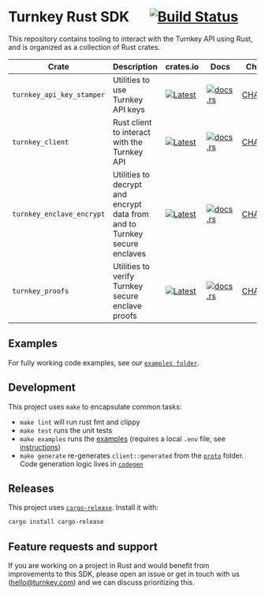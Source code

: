 # Turnkey Rust SDK &emsp; [![Build Status]][actions] 

[Build Status]: https://img.shields.io/github/actions/workflow/status/tkhq/rust-sdk/main.yml?branch=main
[actions]: https://github.com/tkhq/rust-sdk/actions?query=branch%3Amain

This repository contains tooling to interact with the Turnkey API using Rust, and is organized as a collection of Rust crates.

| Crate | Description | crates.io | Docs | Changelog | Source |
| ----- | ----------- | --------- | -----| ----------| ------ |
| `turnkey_api_key_stamper` | Utilities to use Turnkey API keys | [![Latest](https://img.shields.io/crates/v/turnkey_api_key_stamper.svg)](https://crates.io/crates/turnkey_api_key_stamper) | [![docs.rs](https://img.shields.io/docsrs/turnkey_api_key_stamper)](https://docs.rs/turnkey_api_key_stamper) | [CHANGELOG](./api_key_stamper/CHANGELOG.md) | [`api_key_stamper`](./api_key_stamper/) |
| `turnkey_client` | Rust client to interact with the Turnkey API | [![Latest](https://img.shields.io/crates/v/turnkey_client.svg)](https://crates.io/crates/turnkey_client) | [![docs.rs](https://img.shields.io/docsrs/turnkey_client)](https://docs.rs/turnkey_client) | [CHANGELOG](./client/CHANGELOG.md) | [`client`](./client/) |
| `turnkey_enclave_encrypt` | Utilities to decrypt and encrypt data from and to Turnkey secure enclaves | [![Latest](https://img.shields.io/crates/v/turnkey_enclave_encrypt.svg)](https://crates.io/crates/turnkey_enclave_encrypt) | [![docs.rs](https://img.shields.io/docsrs/turnkey_enclave_encrypt)](https://docs.rs/turnkey_enclave_encrypt) | [CHANGELOG](./enclave_encrypt/CHANGELOG.md) | [`enclave_encrypt`](./enclave_encrypt/) |
| `turnkey_proofs` | Utilities to verify Turnkey secure enclave proofs | [![Latest](https://img.shields.io/crates/v/turnkey_proofs.svg)](https://crates.io/crates/turnkey_proofs) | [![docs.rs](https://img.shields.io/docsrs/turnkey_proofs)](https://docs.rs/turnkey_proofs) | [CHANGELOG](./proofs/CHANGELOG.md) | [`proofs`](./proofs/) |


## Examples

For fully working code examples, see our [`examples folder`](./examples/README.md).

## Development

This project uses `make` to encapsulate common tasks:
* `make lint` will run rust fmt and clippy
* `make test` runs the unit tests
* `make examples` runs the [examples](./examples/) (requires a local `.env` file, see [instructions](./examples/README.md))
* `make generate` re-generates `client::generated` from the [`proto`](./proto/) folder. Code generation logic lives in [`codegen`](./codegen/)

## Releases

This project uses [`cargo-release`](https://github.com/crate-ci/cargo-release). Install it with:

```sh
cargo install cargo-release
```

## Feature requests and support

If you are working on a project in Rust and would benefit from improvements to this SDK, please open an issue or get in touch with us (hello@turnkey.com) and we can discuss prioritizing this.
